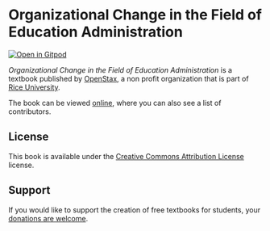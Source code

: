 # Organizational Change in the Field of Education Administration

[![Open in Gitpod](https://gitpod.io/button/open-in-gitpod.svg)](https://gitpod.io/from-referrer/)

_Organizational Change in the Field of Education Administration_ is a textbook published by [OpenStax](https://openstax.org/), a non profit organization that is part of [Rice University](https://www.rice.edu/).

The book can be viewed [online](https://github.com/cnx-user-books/cnxbook-organizational-change-in-the-field-of-education-administration/releases/latest), where you can also see a list of contributors.

## License
This book is available under the [Creative Commons Attribution License](./LICENSE) license.

## Support
If you would like to support the creation of free textbooks for students, your [donations are welcome](https://riceconnect.rice.edu/donation/support-openstax-banner).
